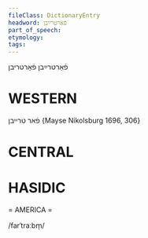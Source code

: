 ```yaml
---
fileClass: DictionaryEntry
headword: פֿאַרטרײַבן
part_of_speech: 
etymology: 
tags: 
---
```

פֿאַרטרײַבן
פֿאַרטריבן

WESTERN
========

פֿאר טרייבן
{Mayse Nikolsburg 1696, 306}

CENTRAL
========

HASIDIC
=======
= AMERICA = 

/farˈtraːbm̩/